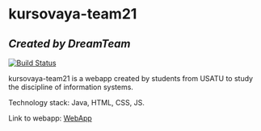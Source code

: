# kursovaya-team21

## _Created by DreamTeam_

[![Build Status](https://app.travis-ci.com/lobanova432/team17pi422.svg?branch=master)](https://app.travis-ci.com/lobanova432/team17pi422)


kursovaya-team21 is a webapp created by students from USATU to study the discipline of information systems.

Technology stack: Java, HTML, CSS, JS.

Link to webapp: [WebApp](http://25.19.65.56:49002/WebApp/)

